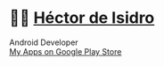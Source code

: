 # 🧑‍💻 [Héctor de Isidro](https://hector6872.github.io)
Android Developer  
[My Apps on Google Play Store](https://play.google.com/store/apps/dev?id=6594381561673827125)